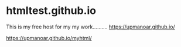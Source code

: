 # htmltest.github.io
This is my free host for my my work..........
https://upmanoar.github.io/
 
https://upmanoar.github.io/myhtml/
